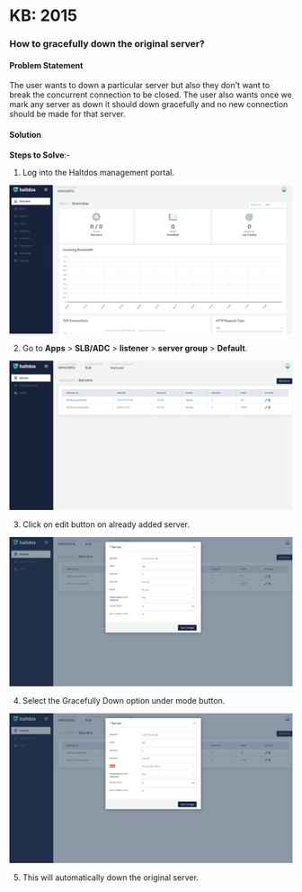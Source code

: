 # KB: 2015

### **How to gracefully down the original server?**

#### **Problem Statement**

The user wants to down a particular server but also they don't want to break the concurrent connection to be closed. The user also wants once we mark any server as down it should down gracefully and no new connection should be made for that server.

#### **Solution**

**Steps to Solve**:-

1. Log into the Haltdos management portal.

![](/img/adc/kb/v2/overview_kb_2015_1.png)

2. Go to **Apps** > **SLB/ADC** > **listener** > **server group** > **Default**.

![](/img/adc/kb/v2/server_kb_2015_2.png)

3. Click on edit button on already added server.

![](/img/adc/kb/v2/server_kb_2015_3.png)

4. Select the Gracefully Down option under mode button.

![](/img/adc/kb/v2/server_kb_2015_4.png)

5. This will automatically down the original server.